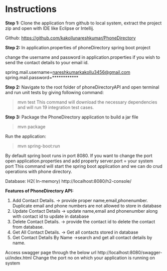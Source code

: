 # Instructions

**Step 1:**
Clone the application from github to local system, extract the project zip and open with IDE like Eclipse or Intellij.

Github: https://github.com/kakollunareshkumar/PhoneDirectory

**Step 2:**
In application.properties of phoneDirectory spring boot project

change the username and password in application.properties if you wish to send the contact details to your email id.

spring.mail.username=nareshkumarkakollu3456@gmail.com
spring.mail.password=************

**Step 2:**
Navigate to the root folder of phoneDirectoryAPI and open terminal and run unit tests by giving following command:
>mvn test
This command will download the  necessary dependencies and  will run 19 integration test cases.



**Step 3:**
Package the PhoneDirectory application to build a jar file
>mvn  package

Run the application:
>mvn spring-boot:run

By default spring boot runs in port 8080. If you want to change the port open application.properties and add property server.port = your system port
This command will start the spring boot application and we can do crud operations with phone directory.

Database: H2( In-memory)
http://localhost:8080/h2-console/

**Features of PhoneDirectory API:**
1. Add Contact Details.  -> provide proper name,email,phonenumber. Duplicate email and phone numbers are not allowed to store in database  
2. Update Contact Details -> update name,email and phonenumber along with contact  id to update in database
3. Delete Contact Details.  -> provide the contact id to delete the contact from database.
4. Get All Contact Details. -> Get all contacts stored in database
5. Get Contact Details By Name ->search and get all contact details by name.
   
Access swagger page through the below url
http://localhost:8080/swagger-ui/index.html
Change the port no on which your application is running on system

